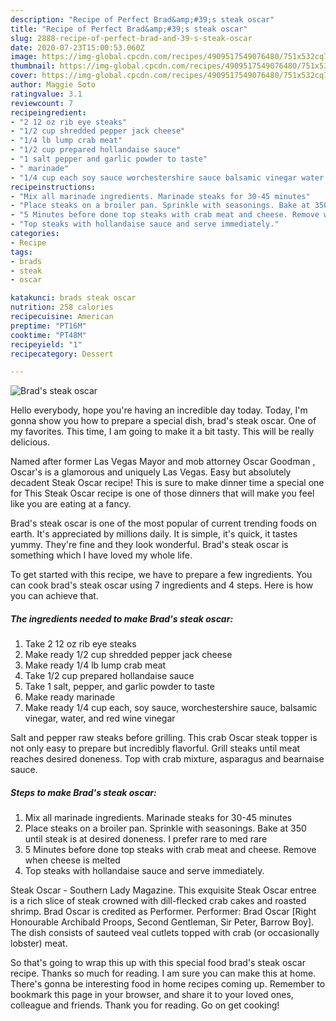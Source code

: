 ```yaml
---
description: "Recipe of Perfect Brad&amp;#39;s steak oscar"
title: "Recipe of Perfect Brad&amp;#39;s steak oscar"
slug: 2888-recipe-of-perfect-brad-and-39-s-steak-oscar
date: 2020-07-23T15:00:53.060Z
image: https://img-global.cpcdn.com/recipes/4909517549076480/751x532cq70/brads-steak-oscar-recipe-main-photo.jpg
thumbnail: https://img-global.cpcdn.com/recipes/4909517549076480/751x532cq70/brads-steak-oscar-recipe-main-photo.jpg
cover: https://img-global.cpcdn.com/recipes/4909517549076480/751x532cq70/brads-steak-oscar-recipe-main-photo.jpg
author: Maggie Soto
ratingvalue: 3.1
reviewcount: 7
recipeingredient:
- "2 12 oz rib eye steaks"
- "1/2 cup shredded pepper jack cheese"
- "1/4 lb lump crab meat"
- "1/2 cup prepared hollandaise sauce"
- "1 salt pepper and garlic powder to taste"
- " marinade"
- "1/4 cup each soy sauce worchestershire sauce balsamic vinegar water and red wine vinegar"
recipeinstructions:
- "Mix all marinade ingredients. Marinade steaks for 30-45 minutes"
- "Place steaks on a broiler pan. Sprinkle with seasonings. Bake at 350 until steak is at desired doneness. I prefer rare to med rare"
- "5 Minutes before done top steaks with crab meat and cheese. Remove when cheese is melted"
- "Top steaks with hollandaise sauce and serve immediately."
categories:
- Recipe
tags:
- brads
- steak
- oscar

katakunci: brads steak oscar 
nutrition: 258 calories
recipecuisine: American
preptime: "PT16M"
cooktime: "PT48M"
recipeyield: "1"
recipecategory: Dessert

---
```



![Brad&#39;s steak oscar](https://img-global.cpcdn.com/recipes/4909517549076480/751x532cq70/brads-steak-oscar-recipe-main-photo.jpg)

Hello everybody, hope you're having an incredible day today. Today, I'm gonna show you how to prepare a special dish, brad&#39;s steak oscar. One of my favorites. This time, I am going to make it a bit tasty. This will be really delicious.

Named after former Las Vegas Mayor and mob attorney Oscar Goodman , Oscar&#39;s is a glamorous and uniquely Las Vegas. Easy but absolutely decadent Steak Oscar recipe! This is sure to make dinner time a special one for This Steak Oscar recipe is one of those dinners that will make you feel like you are eating at a fancy.

Brad&#39;s steak oscar is one of the most popular of current trending foods on earth. It's appreciated by millions daily. It is simple, it's quick, it tastes yummy. They're fine and they look wonderful. Brad&#39;s steak oscar is something which I have loved my whole life.


To get started with this recipe, we have to prepare a few ingredients. You can cook brad&#39;s steak oscar using 7 ingredients and 4 steps. Here is how you can achieve that.

<!--inarticleads1-->

##### The ingredients needed to make Brad&#39;s steak oscar:

1. Take 2 12 oz rib eye steaks
1. Make ready 1/2 cup shredded pepper jack cheese
1. Make ready 1/4 lb lump crab meat
1. Take 1/2 cup prepared hollandaise sauce
1. Take 1 salt, pepper, and garlic powder to taste
1. Make ready  marinade
1. Make ready 1/4 cup each, soy sauce, worchestershire sauce, balsamic vinegar, water, and red wine vinegar


Salt and pepper raw steaks before grilling. This crab Oscar steak topper is not only easy to prepare but incredibly flavorful. Grill steaks until meat reaches desired doneness. Top with crab mixture, asparagus and bearnaise sauce. 

<!--inarticleads2-->

##### Steps to make Brad&#39;s steak oscar:

1. Mix all marinade ingredients. Marinade steaks for 30-45 minutes
1. Place steaks on a broiler pan. Sprinkle with seasonings. Bake at 350 until steak is at desired doneness. I prefer rare to med rare
1. 5 Minutes before done top steaks with crab meat and cheese. Remove when cheese is melted
1. Top steaks with hollandaise sauce and serve immediately.


Steak Oscar - Southern Lady Magazine. This exquisite Steak Oscar entree is a rich slice of steak crowned with dill-flecked crab cakes and roasted shrimp. Brad Oscar is credited as Performer. Performer: Brad Oscar [Right Honourable Archibald Proops, Second Gentleman, Sir Peter, Barrow Boy]. The dish consists of sauteed veal cutlets topped with crab (or occasionally lobster) meat. 

So that's going to wrap this up with this special food brad&#39;s steak oscar recipe. Thanks so much for reading. I am sure you can make this at home. There's gonna be interesting food in home recipes coming up. Remember to bookmark this page in your browser, and share it to your loved ones, colleague and friends. Thank you for reading. Go on get cooking!
